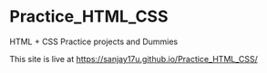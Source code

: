 # Practice_HTML_CSS
 HTML + CSS Practice projects and Dummies
 
This site is live at https://sanjay17u.github.io/Practice_HTML_CSS/
